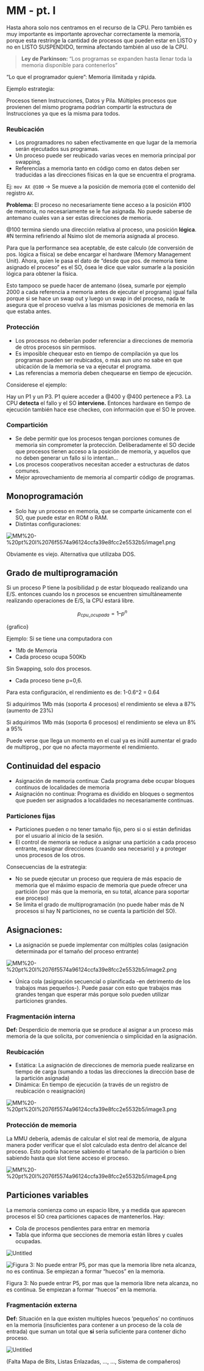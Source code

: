 # MM - pt. I

Hasta ahora solo nos centramos en el recurso de la CPU. Pero también es muy importante es importante aprovechar correctamente la memoria, porque esta restringe la cantidad de procesos que pueden estar en LISTO y no en LISTO SUSPENDIDO, termina afectando también al uso de la CPU.

> **Ley de Parkinson:**
“Los programas se expanden hasta llenar toda la memoria disponible para contenerlos”
> 

“Lo que el programador quiere”: Memoria ilimitada y rápida.

Ejemplo estrategia:

Procesos tienen Instrucciones, Datos y Pila. Múltiples procesos que provienen del mismo programa podrían compartir la estructura de Instrucciones ya que es la misma para todos.

### Reubicación

- Los programadores no saben efectivamente en que lugar de la memoria serán ejecutados sus programas.
- Un proceso puede ser reubicado varias veces en memoria principal por swapping.
- Referencias a memoria tanto en código como en datos deben ser traducidas a las direcciones físicas en la que se encuentra el programa.

Ej: `mov AX @100` -> Se mueve a la posición de memoria `@100` el contenido del registro `AX`.

**Problema:** El proceso no necesariamente tiene acceso a la posición #100 de memoria, no necesariamente se le fue asignada. No puede saberse de antemano cuales van a ser estas direcciones de memoria.

@100 termina siendo una dirección relativa al proceso, una posición **lógica**. #N termina refiriendo al Nsimo slot de memoria asignada al proceso.

Para que la performance sea aceptable, de este calculo (de conversión de pos. lógica a física) se debe encargar el hardware (Memory Management Unit). Ahora, quien le pasa el dato de “desde que pos. de memoria tiene asignado el proceso” es el SO, ósea le dice que valor sumarle a la posición lógica para obtener la física.

Esto tampoco se puede hacer de antemano (ósea, sumarle por ejemplo 2000 a cada referencia a memoria antes de ejecutar el programa) igual falla porque si se hace un swap out y luego un swap in del proceso, nada te asegura que el proceso vuelva a las mismas posiciones de memoria en las que estaba antes.

### Protección

- Los procesos no deberían poder referenciar a direcciones de memoria de otros procesos sin permisos.
- Es imposible chequear esto en tiempo de compilación ya que los programas pueden ser reubicados, o más aun uno no sabe en que ubicación de la memoria se va a ejecutar el programa.
- Las referencias a memoria deben chequearse en tiempo de ejecución.

Considerese el ejemplo:

Hay un P1 y un P3. P1 quiere acceder a @400 y @400 pertenece a P3. La CPU **detecta** el fallo y el SO **interviene.** Entonces hardware en tiempo de ejecución también hace ese checkeo, con información que el SO le provee.

### Compartición

- Se debe permitir que los procesos tengan porciones comunes de memoria sin comprometer la protección. Deliberadamente el SO decide que procesos tienen acceso a la posición de memoria, y aquellos que no deben generar un fallo si lo intentan…
- Los procesos cooperativos necesitan acceder a estructuras de datos comunes.
- Mejor aprovechamiento de memoria al compartir código de programas.

## Monoprogramación

- Solo hay un proceso en memoria, que se comparte únicamente con el SO, que puede estar en ROM o RAM.
- Distintas configuraciones:

![MM%20-%20pt%20I%2076f5574a96124ccfa39e8fcc2e5532b5/image1.png](MM%20-%20pt%20I%2076f5574a96124ccfa39e8fcc2e5532b5/image1.png)

Obviamente es viejo. Alternativa que utilizaba DOS.

## Grado de multiprogramación

Si un proceso P tiene la posibilidad p de estar bloqueado realizando una E/S. entonces cuando los n procesos se encuentren simultáneamente realizando operaciones de E/S, la CPU estará libre.

$$
p_{cpu\_ocupada} = 1 – p^n
$$

{grafico}

Ejemplo: Si se tiene una computadora con

- 1Mb de Memoria
- Cada proceso ocupa 500Kb

Sin Swapping, solo dos procesos.

- Cada proceso tiene p=0,6.

Para esta configuración, el rendimiento es de: 1-0.6^2 = 0.64

Si adquirimos 1Mb más (soporta 4 procesos) el rendimiento se eleva a 87% (aumento de 23%)

Si adquirimos 1Mb más (soporta 6 procesos) el rendimiento se eleva un 8% a 95%

Puede verse que llega un momento en el cual ya es inútil aumentar el grado de multiprog., por que no afecta mayormente el rendimiento.

## Continuidad del espacio

- Asignación de memoria continua: Cada programa debe ocupar bloques continuos de localidades de memoria
- Asignación no continua: Programa es dividido en bloques o segmentos que pueden ser asignados a localidades no necesariamente continuas.

### Particiones fijas

- Particiones pueden o no tener tamaño fijo, pero si o si están definidas por el usuario al inicio de la sesión.
- El control de memoria se reduce a asignar una partición a cada proceso entrante, reasignar direcciones (cuando sea necesario) y a proteger unos procesos de los otros.

Consecuencias de la estrategia:

- No se puede ejecutar un proceso que requiera de más espacio de memoria que el máximo espacio de memoria que puede ofrecer una partición (por más que la memoria, en su total, alcance para soportar ese proceso)
- Se limita el grado de multiprogramación (no puede haber más de N procesos si hay N particiones, no se cuenta la partición del SO).

## Asignaciones:

- La asignación se puede implementar con múltiples colas (asignación determinada por el tamaño del proceso entrante)

![MM%20-%20pt%20I%2076f5574a96124ccfa39e8fcc2e5532b5/image2.png](MM%20-%20pt%20I%2076f5574a96124ccfa39e8fcc2e5532b5/image2.png)

- Única cola (asignación secuencial o planificada -en detrimento de los trabajos mas pequeños-). Puede pasar con esto que trabajos mas grandes tengan que esperar más porque solo pueden utilizar particiones grandes.

### Fragmentación interna

**Def:** Desperdicio de memoria que se produce al asignar a un proceso más memoria de la que solicita, por conveniencia o simplicidad en la asignación.

### Reubicación

- Estática: La asignación de direcciones de memoria puede realizarse en tiempo de carga (sumando a todas las direcciones la dirección base de la partición asignada)
- Dinámica: En tiempo de ejecución (a través de un registro de reubicación o reasignación)

![MM%20-%20pt%20I%2076f5574a96124ccfa39e8fcc2e5532b5/image3.png](MM%20-%20pt%20I%2076f5574a96124ccfa39e8fcc2e5532b5/image3.png)

### Protección de memoria

La MMU debería, además de calcular el slot real de memoria, de alguna manera poder verificar que el slot calculado esta dentro del alcance del proceso. Esto podría hacerse sabiendo el tamaño de la partición o bien sabiendo hasta que slot tiene acceso el proceso.

![MM%20-%20pt%20I%2076f5574a96124ccfa39e8fcc2e5532b5/image4.png](MM%20-%20pt%20I%2076f5574a96124ccfa39e8fcc2e5532b5/image4.png)

## Particiones variables

La memoria comienza como un espacio libre, y a medida que aparecen procesos el SO crea particiones capaces de mantenerlos. Hay:

- Cola de procesos pendientes para entrar en memoria
- Tabla que informa que secciones de memoria están libres y cuales ocupadas.

![Untitled](MM%20-%20pt%20I%2076f5574a96124ccfa39e8fcc2e5532b5/Untitled.png)

![Figura 3: No puede entrar P5, por mas que la memoria libre neta alcanza, no es continua.
Se empiezan a formar “huecos” en la memoria.](MM%20-%20pt%20I%2076f5574a96124ccfa39e8fcc2e5532b5/Untitled%201.png)

Figura 3: No puede entrar P5, por mas que la memoria libre neta alcanza, no es continua.
Se empiezan a formar “huecos” en la memoria.

### Fragmentación externa

**Def:** Situación en la que existen multiples huecos ‘pequeños’ no continuos en la memoria (insuficientes para contener a un proceso de la cola de entrada) que suman un total que **si** sería suficiente para contener dicho proceso.

![Untitled](MM%20-%20pt%20I%2076f5574a96124ccfa39e8fcc2e5532b5/Untitled%202.png)

(Falta Mapa de Bits, Listas Enlazadas, …, …, Sistema de compañeros)